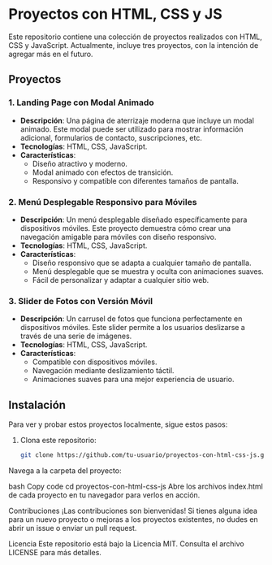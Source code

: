 # Proyectos con HTML, CSS y JS

Este repositorio contiene una colección de proyectos realizados con HTML, CSS y JavaScript. Actualmente, incluye tres proyectos, con la intención de agregar más en el futuro.

## Proyectos

### 1. Landing Page con Modal Animado

- **Descripción**: Una página de aterrizaje moderna que incluye un modal animado. Este modal puede ser utilizado para mostrar información adicional, formularios de contacto, suscripciones, etc.
- **Tecnologías**: HTML, CSS, JavaScript.
- **Características**:
  - Diseño atractivo y moderno.
  - Modal animado con efectos de transición.
  - Responsivo y compatible con diferentes tamaños de pantalla.

### 2. Menú Desplegable Responsivo para Móviles

- **Descripción**: Un menú desplegable diseñado específicamente para dispositivos móviles. Este proyecto demuestra cómo crear una navegación amigable para móviles con diseño responsivo.
- **Tecnologías**: HTML, CSS, JavaScript.
- **Características**:
  - Diseño responsivo que se adapta a cualquier tamaño de pantalla.
  - Menú desplegable que se muestra y oculta con animaciones suaves.
  - Fácil de personalizar y adaptar a cualquier sitio web.

### 3. Slider de Fotos con Versión Móvil

- **Descripción**: Un carrusel de fotos que funciona perfectamente en dispositivos móviles. Este slider permite a los usuarios deslizarse a través de una serie de imágenes.
- **Tecnologías**: HTML, CSS, JavaScript.
- **Características**:
  - Compatible con dispositivos móviles.
  - Navegación mediante deslizamiento táctil.
  - Animaciones suaves para una mejor experiencia de usuario.

## Instalación

Para ver y probar estos proyectos localmente, sigue estos pasos:

1. Clona este repositorio:
   ```bash
   git clone https://github.com/tu-usuario/proyectos-con-html-css-js.git
Navega a la carpeta del proyecto:

bash
Copy code
cd proyectos-con-html-css-js
Abre los archivos index.html de cada proyecto en tu navegador para verlos en acción.

Contribuciones
¡Las contribuciones son bienvenidas! Si tienes alguna idea para un nuevo proyecto o mejoras a los proyectos existentes, no dudes en abrir un issue o enviar un pull request.

Licencia
Este repositorio está bajo la Licencia MIT. Consulta el archivo LICENSE para más detalles.
